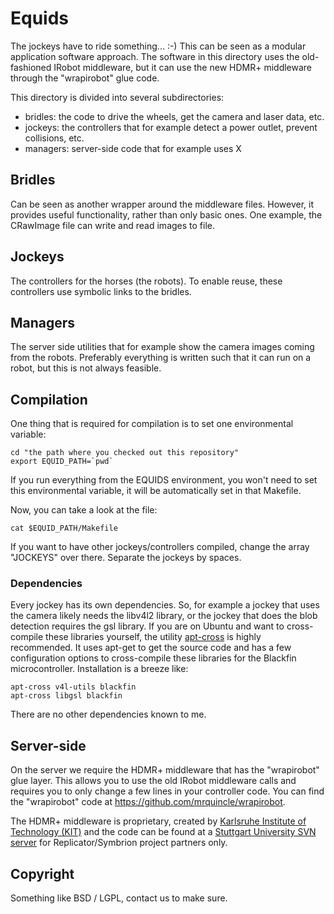 # Equids

The jockeys have to ride something... :-) This can be seen as a modular application software approach. The software in this directory uses the old-fashioned IRobot middleware, but it can use the new HDMR+ middleware through the "wrapirobot" glue code.

This directory is divided into several subdirectories:

- bridles: the code to drive the wheels, get the camera and laser data, etc.
- jockeys: the controllers that for example detect a power outlet, prevent collisions, etc.
- managers: server-side code that for example uses X

## Bridles

Can be seen as another wrapper around the middleware files. However, it provides useful functionality, rather than only basic ones. One example, the CRawImage file can write and read images to file.

## Jockeys

The controllers for the horses (the robots). To enable reuse, these controllers use symbolic links to the bridles.

## Managers

The server side utilities that for example show the camera images coming from the robots. Preferably everything is written such that it can run on a robot, but this is not always feasible.

## Compilation 

One thing that is required for compilation is to set one environmental variable:

    cd "the path where you checked out this repository"
    export EQUID_PATH=`pwd`

If you run everything from the EQUIDS environment, you won't need to set this environmental variable, it will be automatically set in that Makefile.

Now, you can take a look at the file:

    cat $EQUID_PATH/Makefile

If you want to have other jockeys/controllers compiled, change the array "JOCKEYS" over there. Separate the jockeys by spaces.

### Dependencies

Every jockey has its own dependencies. So, for example a jockey that uses the camera likely needs the libv4l2 library, or the jockey that does the blob detection requires the gsl library. If you are on Ubuntu and want to cross-compile these libraries yourself, the utility [apt-cross](https://github.com/mrquincle/apt-cross) is highly recommended. It uses apt-get to get the source code and has a few configuration options to cross-compile these libraries for the Blackfin microcontroller. Installation is a breeze like:

    apt-cross v4l-utils blackfin
    apt-cross libgsl blackfin

There are no other dependencies known to me.

## Server-side

On the server we require the HDMR+ middleware that has the "wrapirobot" glue layer. This allows you to use the old IRobot middleware calls and requires you to only change a few lines in your controller code. You can find the "wrapirobot" code at https://github.com/mrquincle/wrapirobot.

The HDMR+ middleware is proprietary, created by [Karlsruhe Institute of Technology (KIT)](http://www.kit.edu/english/) and the code can be found at a [Stuttgart University SVN server](http://ipvs.informatik.uni-stuttgart.de/software/repos/software/HDMR-Plus) for Replicator/Symbrion project partners only.

## Copyright

Something like BSD / LGPL, contact us to make sure.
